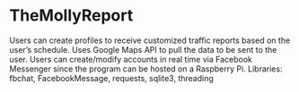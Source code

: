 # TheMollyReport
Users can create profiles to receive customized traffic reports based on the user’s schedule. Uses Google Maps API to pull the data to be sent to the user. Users can create/modify accounts in real time via Facebook Messenger since the program can be hosted on a Raspberry Pi.
Libraries: fbchat, FacebookMessage, requests, sqlite3, threading 
